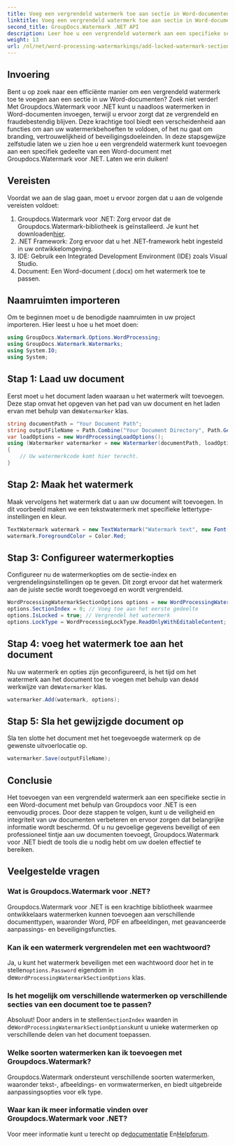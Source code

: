 ```yaml
---
title: Voeg een vergrendeld watermerk toe aan sectie in Word-documenten
linktitle: Voeg een vergrendeld watermerk toe aan sectie in Word-documenten
second_title: GroupDocs.Watermark .NET API
description: Leer hoe u een vergrendeld watermerk aan een specifieke sectie in Word-documenten kunt toevoegen met behulp van Groupdocs voor .NET met deze uitgebreide stapsgewijze handleiding.
weight: 13
url: /nl/net/word-processing-watermarkings/add-locked-watermark-section-word-docs/
---
```

## Invoering
Bent u op zoek naar een efficiënte manier om een vergrendeld watermerk toe te voegen aan een sectie in uw Word-documenten? Zoek niet verder! Met Groupdocs.Watermark voor .NET kunt u naadloos watermerken in Word-documenten invoegen, terwijl u ervoor zorgt dat ze vergrendeld en fraudebestendig blijven. Deze krachtige tool biedt een verscheidenheid aan functies om aan uw watermerkbehoeften te voldoen, of het nu gaat om branding, vertrouwelijkheid of beveiligingsdoeleinden. In deze stapsgewijze zelfstudie laten we u zien hoe u een vergrendeld watermerk kunt toevoegen aan een specifiek gedeelte van een Word-document met Groupdocs.Watermark voor .NET. Laten we erin duiken!
## Vereisten
Voordat we aan de slag gaan, moet u ervoor zorgen dat u aan de volgende vereisten voldoet:
1.  Groupdocs.Watermark voor .NET: Zorg ervoor dat de Groupdocs.Watermark-bibliotheek is geïnstalleerd. Je kunt het downloaden[hier](https://releases.groupdocs.com/Watermark/net/).
2. .NET Framework: Zorg ervoor dat u het .NET-framework hebt ingesteld in uw ontwikkelomgeving.
3. IDE: Gebruik een Integrated Development Environment (IDE) zoals Visual Studio.
4. Document: Een Word-document (.docx) om het watermerk toe te passen.
## Naamruimten importeren
Om te beginnen moet u de benodigde naamruimten in uw project importeren. Hier leest u hoe u het moet doen:
```csharp
using GroupDocs.Watermark.Options.WordProcessing;
using GroupDocs.Watermark.Watermarks;
using System.IO;
using System;
```
## Stap 1: Laad uw document
 Eerst moet u het document laden waaraan u het watermerk wilt toevoegen. Deze stap omvat het opgeven van het pad van uw document en het laden ervan met behulp van de`Watermarker` klas.
```csharp
string documentPath = "Your Document Path";
string outputFileName = Path.Combine("Your Document Directory", Path.GetFileName(documentPath));
var loadOptions = new WordProcessingLoadOptions();
using (Watermarker watermarker = new Watermarker(documentPath, loadOptions))
{
    // Uw watermerkcode komt hier terecht.
}
```
## Stap 2: Maak het watermerk
Maak vervolgens het watermerk dat u aan uw document wilt toevoegen. In dit voorbeeld maken we een tekstwatermerk met specifieke lettertype-instellingen en kleur.
```csharp
TextWatermark watermark = new TextWatermark("Watermark text", new Font("Arial", 19));
watermark.ForegroundColor = Color.Red;
```
## Stap 3: Configureer watermerkopties
Configureer nu de watermerkopties om de sectie-index en vergrendelingsinstellingen op te geven. Dit zorgt ervoor dat het watermerk aan de juiste sectie wordt toegevoegd en wordt vergrendeld.
```csharp
WordProcessingWatermarkSectionOptions options = new WordProcessingWatermarkSectionOptions();
options.SectionIndex = 0; // Voeg toe aan het eerste gedeelte
options.IsLocked = true; // Vergrendel het watermerk
options.LockType = WordProcessingLockType.ReadOnlyWithEditableContent; // Type slot
```
## Stap 4: voeg het watermerk toe aan het document
 Nu uw watermerk en opties zijn geconfigureerd, is het tijd om het watermerk aan het document toe te voegen met behulp van de`Add` werkwijze van de`Watermarker` klas.
```csharp
watermarker.Add(watermark, options);
```
## Stap 5: Sla het gewijzigde document op
Sla ten slotte het document met het toegevoegde watermerk op de gewenste uitvoerlocatie op.
```csharp
watermarker.Save(outputFileName);
```
## Conclusie
Het toevoegen van een vergrendeld watermerk aan een specifieke sectie in een Word-document met behulp van Groupdocs voor .NET is een eenvoudig proces. Door deze stappen te volgen, kunt u de veiligheid en integriteit van uw documenten verbeteren en ervoor zorgen dat belangrijke informatie wordt beschermd. Of u nu gevoelige gegevens beveiligt of een professioneel tintje aan uw documenten toevoegt, Groupdocs.Watermark voor .NET biedt de tools die u nodig hebt om uw doelen effectief te bereiken.
## Veelgestelde vragen
### Wat is Groupdocs.Watermark voor .NET?
Groupdocs.Watermark voor .NET is een krachtige bibliotheek waarmee ontwikkelaars watermerken kunnen toevoegen aan verschillende documenttypen, waaronder Word, PDF en afbeeldingen, met geavanceerde aanpassings- en beveiligingsfuncties.
### Kan ik een watermerk vergrendelen met een wachtwoord?
 Ja, u kunt het watermerk beveiligen met een wachtwoord door het in te stellen`options.Password` eigendom in de`WordProcessingWatermarkSectionOptions` klas.
### Is het mogelijk om verschillende watermerken op verschillende secties van een document toe te passen?
 Absoluut! Door anders in te stellen`SectionIndex` waarden in de`WordProcessingWatermarkSectionOptions`kunt u unieke watermerken op verschillende delen van het document toepassen.
### Welke soorten watermerken kan ik toevoegen met Groupdocs.Watermark?
Groupdocs.Watermark ondersteunt verschillende soorten watermerken, waaronder tekst-, afbeeldings- en vormwatermerken, en biedt uitgebreide aanpassingsopties voor elk type.
### Waar kan ik meer informatie vinden over Groupdocs.Watermark voor .NET?
 Voor meer informatie kunt u terecht op de[documentatie](https://tutorials.groupdocs.com/Watermark/net/) En[Helpforum](https://forum.groupdocs.com/c/watermark/19).